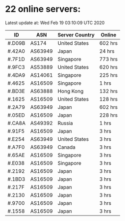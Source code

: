 # 22 online servers:

Latest update at: Wed Feb 19 03:10:09 UTC 2020

| ID | ASN | Server Country | Online |
| -- | --- | -------------- | ------ |
| #.D09B | AS174 | United States | 602 hrs |
| #.42A0 | AS63949 | Japan | 24 hrs |
| #.7F1D | AS63949 | Singapore | 773 hrs |
| #.9FC3 | AS53889 | United States | 620 hrs |
| #.4DA9 | AS14061 | Singapore | 225 hrs |
| #.4625 | AS16509 | Singapore | 1 hrs |
| #.BD3E | AS63888 | Hong Kong | 132 hrs |
| #.1625 | AS16509 | United States | 128 hrs |
| #.2A79 | AS63949 | Japan | 602 hrs |
| #.05ED | AS16509 | Japan | 228 hrs |
| #.CA8A | AS49392 | Russia | 1 hrs |
| #.91F5 | AS16509 | Japan | 3 hrs |
| #.E254 | AS63949 | United States | 3 hrs |
| #.A7F0 | AS63949 | Canada | 3 hrs |
| #.65AE | AS16509 | Singapore | 3 hrs |
| #.E038 | AS16509 | Singapore | 3 hrs |
| #.2192 | AS16509 | Japan | 3 hrs |
| #.1BD3 | AS16509 | Japan | 3 hrs |
| #.217F | AS16509 | Japan | 3 hrs |
| #.2130 | AS16509 | Japan | 3 hrs |
| #.9700 | AS16509 | Japan | 3 hrs |
| #.1558 | AS16509 | Japan | 3 hrs |


